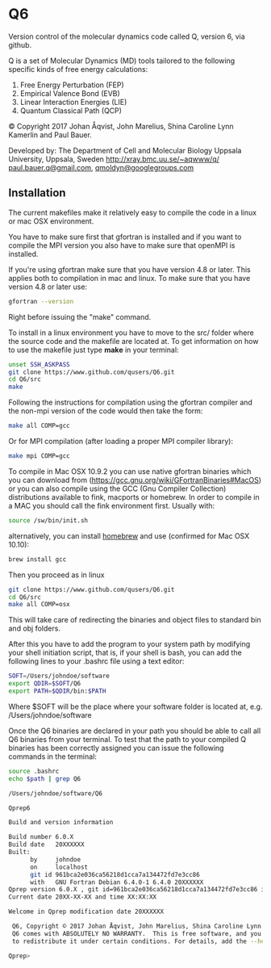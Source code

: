 Q6
=======
Version control of the molecular dynamics code called Q, version 6, via github.

Q is a set of Molecular Dynamics (MD) tools tailored to the following specific kinds of free energy calculations:

1. Free Energy Perturbation (FEP)
2. Empirical Valence Bond (EVB)
3. Linear Interaction Energies (LIE)
4. Quantum Classical Path (QCP)

© Copyright 2017 Johan Åqvist, John Marelius, Shina Caroline Lynn Kamerlin and Paul Bauer.

Developed by:	The Department of Cell and Molecular Biology
	        Uppsala University, Uppsala, Sweden
	        http://xray.bmc.uu.se/~aqwww/q/ 
		paul.bauer.q@gmail.com, qmoldyn@googlegroups.com 

## Installation
The current makefiles make it relatively easy to compile the code in a linux or mac OSX environment.

You have to make sure first that gfortran is installed and if you want to compile the MPI version
you also have to make sure that openMPI is installed.

If you're using gfortran make sure that you have version 4.8 or later. This applies both to compilation in mac and linux.
To make sure that you have version 4.8 or later use:

```bash
gfortran --version
```

Right before issuing the "make" command.

To install in a linux environment you have to move to the src/ folder where the source code and the makefile are located at. To get information on how to use the makefile just type **make** in your terminal:

```bash
unset SSH_ASKPASS
git clone https://www.github.com/qusers/Q6.git
cd Q6/src
make
```
Following the instructions for compilation using the gfortran compiler and the non-mpi version of the code would then take the form:

```bash
make all COMP=gcc
```

Or for MPI compilation (after loading a proper MPI compiler library):
```bash
make mpi COMP=gcc
```

To compile in Mac OSX 10.9.2 you can use native gfortran binaries which you can download from  (https://gcc.gnu.org/wiki/GFortranBinaries#MacOS) or you can also compile using the GCC (Gnu Compiler Collection) distributions available to fink, macports or homebrew. In order to compile in a MAC you should call the fink environment first. Usually with:

```bash
source /sw/bin/init.sh
```

alternatively, you can install [homebrew](http://brew.sh/) and use (confirmed for Mac OSX 10.10):
```bash
brew install gcc
```


Then you proceed as in linux
```bash
git clone https://www.github.com/qusers/Q6.git
cd Q6/src
make all COMP=osx
```

This will take care of redirecting the binaries and object files to standard bin and obj folders.

After this you have to add the program to your system path by modifying your shell initiation script, that is, if your shell is bash, you can add the following lines to your .bashrc file using a text editor:

```bash
SOFT=/Users/johndoe/software
export QDIR=$SOFT/Q6
export PATH=$QDIR/bin:$PATH  
```
Where $SOFT will be the place where your software folder is located at, e.g. /Users/johndoe/software

Once the Q6 binaries are declared in your path you should be able to call all Q6 binaries from your terminal.
To test that the path to your compiled Q binaries has been correctly assigned you can issue the following commands in the terminal:

```bash
source .bashrc
echo $path | grep Q6

/Users/johndoe/software/Q6

Qprep6

Build and version information

Build number 6.0.X
Build date   20XXXXXX
Built:       
      by     johndoe
      on     localhost
      git id 961bca2e036ca56218d1cca7a134472fd7e3cc86
      with   GNU Fortran Debian 6.4.0-1 6.4.0 20XXXXXX
Qprep version 6.0.X , git id=961bca2e036ca56218d1cca7a134472fd7e3cc86 initialising
Current date 20XX-XX-XX and time XX:XX:XX

Welcome in Qprep modification date 20XXXXXX

 Q6, Copyright © 2017 Johan Åqvist, John Marelius, Shina Caroline Lynn Kamerlin and Paul Bauer
 Q6 comes with ABSOLUTELY NO WARRANTY.  This is free software, and you are welcome
 to redistribute it under certain conditions. For details, add the --help flag.

Qprep> 
```

